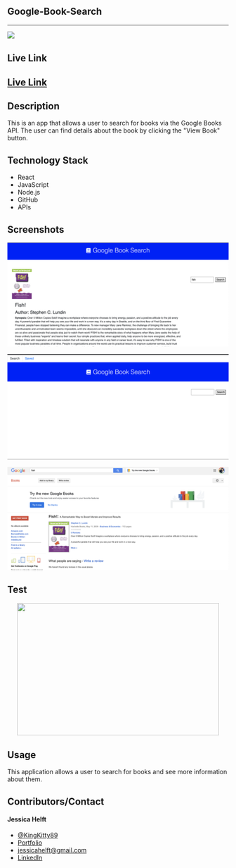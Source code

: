 ## **Google-Book-Search**
------

<img src="https://img.shields.io/badge/-made%20with%20love-brightgreen" >

## **Live Link**

<h2><a href ="https://drive.google.com/file/d/1t8R_XJxwY88GzuJ9vhhVM0Oebb8ivoIw/view">Live Link</a></h2>

## **Description**
This is an app that allows a user to search for books via the Google Books API. The user can find details about the book by clicking the "View Book" button.

## **Technology Stack**
* React
* JavaScript
* Node.js
* GitHub
* APIs

## **Screenshots**

![Demo](../assets/gbsearch1.png)

![Demo](../assets/gbsearch2.png)

![Demo](../assets/gbsearch3.png)

## **Test**

<p align="center">
  <img width="460" height="300" src="../assets/gbsearch.gif">
</p>

## **Usage**

This application allows a user to search for books and see more information about them.


## **Contributors/Contact**

#### **Jessica Helft** 
* [@KingKitty89](https://github.com/KingKitty89)
* [Portfolio](https://kingkitty89.github.io/ResponsivePortfolio/)
* [jessicahelft@gmail.com](jessicahelft@gmail.com)
* [LinkedIn](https://www.linkedin.com/in/jessicahelft)
